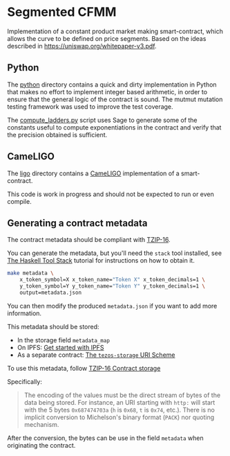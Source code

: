 # Segmented CFMM

Implementation of a constant product market making smart-contract, which allows the curve to be defined on price
segments. Based on the ideas described in
https://uniswap.org/whitepaper-v3.pdf.

## Python

The [python](python) directory contains a quick and dirty implementation in Python that makes no effort to implement
integer based arithmetic, in order to ensure that the general logic of the contract is sound. The mutmut mutation
testing framework was used to improve the test coverage.

The [compute_ladders.py](python/compute_ladders.py) script uses Sage to generate some of the constants useful to compute
exponentiations in the contract and verify that the precision obtained is sufficient.

## CameLIGO

The [ligo](ligo) directory contains a [CameLIGO](https://ligolang.org/)
implementation of a smart-contract.

This code is work in progress and should not be expected to run or even compile.


## Generating a contract metadata

The contract metadata should be compliant with [TZIP-16](https://gitlab.com/tzip/tzip/-/blob/master/proposals/tzip-16/tzip-16.md).

You can generate the metadata, but you'll need the `stack` tool installed, see
[The Haskell Tool Stack](https://docs.haskellstack.org/en/stable/README/) tutorial for instructions on how to obtain it.

```bash
make metadata \
    x_token_symbol=X x_token_name="Token X" x_token_decimals=1 \
    y_token_symbol=Y y_token_name="Token Y" y_token_decimals=1 \
    output=metadata.json
```
You can then modify the produced `metadata.json` if you want to add more information.

This metadata should be stored:
- In the storage field `metadata_map`
- On IPFS: [Get started with IPFS](https://ipfs.io/)
- As a separate contract: [The `tezos-storage` URI Scheme](https://gitlab.com/tzip/tzip/-/blob/master/proposals/tzip-16/tzip-16.md#the-tezos-storage-uri-scheme)


To use this metadata, follow [TZIP-16 Contract storage](https://gitlab.com/tzip/tzip/-/blob/master/proposals/tzip-16/tzip-16.md#contract-storage)

Specifically:
> The encoding of the values must be the direct stream
of bytes of the data being stored. For instance, an URI starting with `http:`
will start with the 5 bytes `0x687474703a` (`h` is `0x68`, `t` is `0x74`,
etc.). There is no implicit conversion to Michelson's binary format (`PACK`) nor
quoting mechanism.

After the conversion, the bytes can be use in the field `metadata` when originating the contract.

